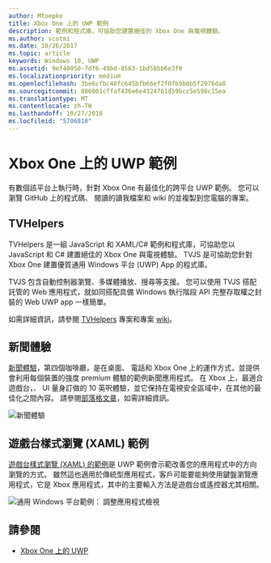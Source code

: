 ```yaml
---
author: Mtoepke
title: Xbox One 上的 UWP 範例
description: 範例和程式庫，可協助您建置絕佳的 Xbox One 與電視體驗。
ms.author: scotmi
ms.date: 10/26/2017
ms.topic: article
keywords: Windows 10, UWP
ms.assetid: 9ef40050-7df6-49bd-8563-1bd58bb6e3f0
ms.localizationpriority: medium
ms.openlocfilehash: 3be6cfbc40fc645bfb66ef2f0fb9b8b5f2976da8
ms.sourcegitcommit: 086001cffaf436e6e4324761d59bcc5e598c15ea
ms.translationtype: MT
ms.contentlocale: zh-TW
ms.lasthandoff: 10/27/2018
ms.locfileid: "5706810"
---
```

# <a name="uwp-on-xbox-one-samples"></a>Xbox One 上的 UWP 範例

有數個該平台上執行時，針對 Xbox One 有最佳化的跨平台 UWP 範例。 您可以瀏覽 GitHub 上的程式碼、 閱讀的讀我檔案和 wiki 的並複製到您電腦的專案。

## <a name="tvhelpers"></a>TVHelpers

TVHelpers 是一組 JavaScript 和 XAML/C# 範例和程式庫，可協助您以 JavaScript 和 C# 建置絕佳的 Xbox One 與電視體驗。 TVJS 是可協助您針對 Xbox One 建置優質通用 Windows 平台 (UWP) App 的程式庫。

TVJS 包含自動控制器瀏覽、多媒體播放、搜尋等支援。 您可以使用 TVJS 搭配託管的 Web 應用程式，就如同搭配具備 Windows 執行階段 API 完整存取權之封裝的 Web UWP app 一樣簡單。

如需詳細資訊，請參閱 [TVHelpers](https://github.com/Microsoft/TVHelpers) 專案和專案 [wiki](https://github.com/Microsoft/TVHelpers/wiki)。

## <a name="the-news-experience"></a>新聞體驗

[新聞體驗](https://github.com/Microsoft/uwp-experiences/tree/news/apps/News)，第四個咖啡廳，是在桌面、 電話和 Xbox One 上的運作方式，並提供會利用每個裝置的強度 premium 體驗的範例新聞應用程式。 在 Xbox 上，最適合遊戲台，、 UI 量身訂做的 10 英呎體驗，並它保持在電視安全區域中，在其他的最佳化之間內容。 請參閱[部落格文章](https://blogs.windows.com/buildingapps/2016/09/09/tailoring-your-app-for-xbox-and-the-tv-app-dev-on-xbox-series/)，如需詳細資訊。

![新聞體驗](images/samples-1.png)

## <a name="gamepad-style-navigation-xaml-sample"></a>遊戲台樣式瀏覽 (XAML) 範例

[遊戲台樣式瀏覽 (XAML) 的範例](https://github.com/Microsoft/Windows-universal-samples/tree/master/Samples/XamlGamepadNavigation)是 UWP 範例會示範改善您的應用程式中的方向瀏覽的方式。 雖然這也適用於傳統型應用程式，客戶可能要能夠使用鍵盤瀏覽應用程式，它是 Xbox 應用程式，其中的主要輸入方法是遊戲台或遙控器尤其相關。

![通用 Windows 平台範例： 調整應用程式檢視](images/samples-2.png)

## <a name="see-also"></a>請參閱

- [Xbox One 上的 UWP](index.md)
